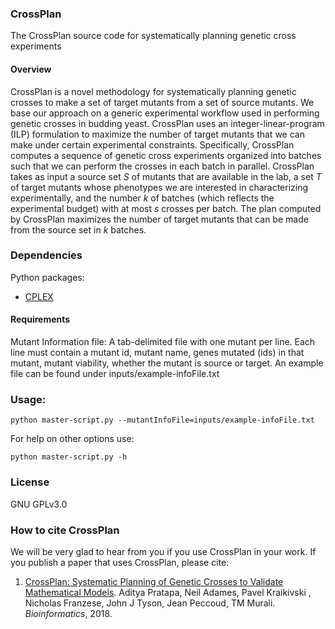 ### CrossPlan
The CrossPlan source code for systematically planning genetic cross experiments
#### Overview 
 CrossPlan is a novel methodology for systematically planning genetic crosses to make a set of target mutants from a set of source mutants. We base our approach on a generic experimental workflow used in performing genetic crosses in budding yeast. CrossPlan uses an integer-linear-program (ILP) formulation to maximize the number of target mutants that we can make under certain experimental constraints. Specifically, CrossPlan computes a sequence of genetic cross experiments organized into batches such that we can perform the crosses in each batch in parallel. CrossPlan takes as input a source set *S* of mutants that are available in the lab, a set *T* of target mutants whose phenotypes we are interested in characterizing experimentally, and the number *k* of batches (which reflects the experimental budget) with at most *s* crosses per batch. The plan computed by CrossPlan maximizes the number of target mutants that can be made from the source set in *k* batches.
 
### Dependencies 
Python packages:
  * <a href= https://www.ibm.com/support/knowledgecenter/SSSA5P_12.7.0/ilog.odms.cplex.help/CPLEX/GettingStarted/topics/set_up/Python_setup.html> CPLEX </a>
#### Requirements
Mutant Information file: A tab-delimited file with one mutant per line. Each line must contain a mutant id, mutant name, genes mutated (ids) in that mutant, mutant viability, whether the mutant is source or target. An example file can be found under inputs/example-infoFile.txt

### Usage: 
```
python master-script.py --mutantInfoFile=inputs/example-infoFile.txt
```
For help on other options use:
```
python master-script.py -h
```
### License

GNU GPLv3.0

### How to cite CrossPlan

We will be very glad to hear from you if you use CrossPlan in your work. If you publish a paper that uses CrossPlan, please cite:
1. <a href="https://doi.org/10.1093/bioinformatics/bty072"> CrossPlan: Systematic Planning of Genetic Crosses to Validate Mathematical Models</a>. Aditya Pratapa, Neil Adames, Pavel Kraikivski , Nicholas Franzese, John J Tyson, Jean Peccoud, TM Murali. *Bioinformatics*, 2018. 
